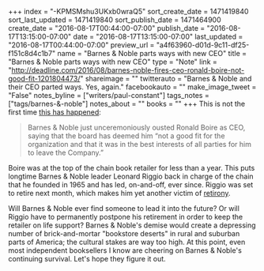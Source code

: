 +++
index = "-KPMSMshu3UKxb0wraQ5"
sort_create_date = 1471419840
sort_last_updated = 1471419840
sort_publish_date = 1471464900
create_date = "2016-08-17T00:44:00-07:00"
publish_date = "2016-08-17T13:15:00-07:00"
date = "2016-08-17T13:15:00-07:00"
last_updated = "2016-08-17T00:44:00-07:00"
preview_url = "a4f63960-d01d-9c11-df25-f151c8d4c1b7"
name = "Barnes & Noble parts ways with new CEO"
title = "Barnes & Noble parts ways with new CEO"
type = "Note"
link = "http://deadline.com/2016/08/barnes-noble-fires-ceo-ronald-boire-not-good-fit-1201804473/"
shareimage = ""
twitterauto = "Barnes & Noble and their CEO parted ways. Yes, again."
facebookauto = ""
make_image_tweet = "False"
notes_byline = ["writers/paul-constant"]
tags_notes = ["tags/barnes-&amp;-noble"]
notes_about = ""
books = ""
+++
This is not the first time [this has happened](http://deadline.com/2016/08/barnes-noble-fires-ceo-ronald-boire-not-good-fit-1201804473/):

<blockquote>Barnes & Noble just unceremoniously ousted Ronald Boire as CEO, saying that the board has deemed him “not a good fit for the organization and that it was in the best interests of all parties for him to leave the Company.”</blockquote>

Boire was at the top of the chain book retailer for less than a year. This puts longtime Barnes & Noble leader Leonard Riggio back in charge of the chain that he founded in 1965 and has led, on-and-off, ever since. Riggio was set to retire next month, which makes him yet another victim of [retirony](http://tvtropes.org/pmwiki/pmwiki.php/Main/Retirony).

Will Barnes & Noble ever find someone to lead it into the future? Or will Riggio have to permanently postpone his retirement in order to keep the retailer on life support? Barnes & Noble's demise would create a depressing number of brick-and-mortar "bookstore deserts" in rural and suburban parts of America; the cultural stakes are way too high. At this point, even most independent booksellers I know are cheering on Barnes & Noble's continuing survival. Let's hope they figure it out.
